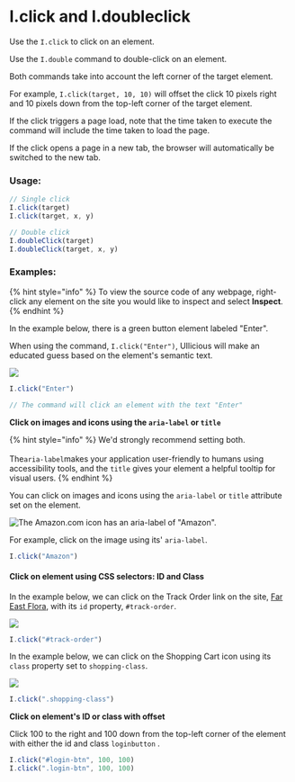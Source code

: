 # I.click and I.doubleclick

Use the `I.click` to click on an element.

Use the `I.double` command to double-click on an element.

Both commands take into account the left corner of the target element.

For example, `I.click(target, 10, 10)` will offset the click 10 pixels right and 10 pixels down from the top-left corner of the target element.

If the click triggers a page load, note that the time taken to execute the command will include the time taken to load the page.

If the click opens a page in a new tab, the browser will automatically be switched to the new tab.

### Usage:

```javascript
// Single click
I.click(target)
I.click(target, x, y)

// Double click
I.doubleClick(target)
I.doubleClick(target, x, y)
```

### Examples:

{% hint style="info" %}
To view the source code of any webpage, right-click any element on the site you would like to inspect and select **Inspect**.
{% endhint %}

In the example below, there is a green button element labeled "Enter".

When using the command, `I.click("Enter")`, UIlicious will make an educated guess based on the element's semantic text.

![](https://res.cloudinary.com/di7y5b6ed/image/upload/v1651598658/ui-licious/i.click%20and%20i.doubleclick/i.click-a1.gif)

```javascript
I.click("Enter")

// The command will click an element with the text "Enter"
```

**Click on images and icons using the `aria-label` or `title`**

{% hint style="info" %}
We'd strongly recommend setting both.\
\
The`aria-label`makes your application user-friendly to humans using accessibility tools, and the `title` gives your element a helpful tooltip for visual users.
{% endhint %}

You can click on images and icons using the `aria-label` or `title` attribute set on the element.

![The Amazon.com icon has an aria-label of "Amazon".](https://res.cloudinary.com/di7y5b6ed/image/upload/v1651703155/ui-licious/i.click%20and%20i.doubleclick/i.click-a2.gif)

For example, click on the image using its' `aria-label`.&#x20;

```javascript
I.click("Amazon")
```

#### **Click on element using CSS selectors: ID and Class**

In the example below, we can click on the Track Order link on the site, [Far East Flora](https://www.fareastflora.com/), with its `id` property, `#track-order`.

![](https://res.cloudinary.com/di7y5b6ed/image/upload/v1651703866/ui-licious/i.click%20and%20i.doubleclick/i.click-a3.gif)

```javascript
I.click("#track-order")
```

In the example below, we can click on the Shopping Cart icon using its `class` property set to `shopping-class`.

![](https://res.cloudinary.com/di7y5b6ed/image/upload/v1651704248/ui-licious/i.click%20and%20i.doubleclick/i.click-a4.gif)

```javascript
I.click(".shopping-class")
```

**Click on element's ID or class with offset**

Click 100 to the right and 100 down from the top-left corner of the element with either the id and class `loginbutton` .

```javascript
I.click("#login-btn", 100, 100)
I.click(".login-btn", 100, 100)
```
